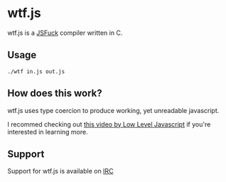 # wtf.js
wtf.js is a [JSFuck](https://en.wikipedia.org/wiki/JSFuck) compiler written in C.

## Usage

    ./wtf in.js out.js

## How does this work?
wtf.js uses type coercion to produce working, yet unreadable javascript.

I recommed checking out [this video by Low Level Javascript](https://www.youtube.com/watch?v=sRWE5tnaxlI) if you're interested in learning more.

## Support
Support for wtf.js is available on [IRC](https://webchat.ephasic.org/?join=ephasic)
